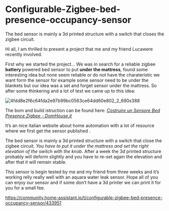# Configurable-Zigbee-bed-presence-occupancy-sensor
The bed sensor is mainly a 3d printed structure with a switch that closes the zigbee circuit.

Hi all, I am thrilled to present a project that me and my friend Lucawere recently involved.

First why we started the project…
We was in search for a reliable zigbee **battery** powered bed sensor to put **under the mattress**, found some interesting idea but none seem reliable or do not have the charateristic we want form the sensor for example some sensor need to be under the blankets but our idea was a set and forget sensor under the mattress.
So after some thinkering and a lot of test we came up to this idea:

![4fdd8e2f6c64fda2e97b99bc0563ce64dd60e802_2_690x388](https://user-images.githubusercontent.com/62516592/209432618-e3c0b46d-c7df-434f-8ba3-a218dd16522c.jpg)

The bom and build istruction can be found here:
<i>[Costruire un Sensore Bed Presence Zigbee - DomHouse.it](https://domhouse.it/costruire-un-sensore-bed-presence-zigbee/)</i>

It’s an nice italian website about home automation with a lot of resource where we first get the sensor published .

The bed sensor is mainly a 3d printed structure with a switch that close the zigbee circuit. *You have to put it under the mattress and set the right elevation of the switch with the knob*. After a week the 3d printed structure probably will deform slightly and you have to re-set again the elevation and after that it will remain stable.

This sensor is begin tested by me and my friend from three weeks and it’s working relly really well with an aquara water leak sensor.
Hope all of you can enjoy our sensor and if some don’t have a 3d printer we can print it for you for a small fee.

https://community.home-assistant.io/t/configurable-zigbee-bed-presence-occupancy-sensor/433951
